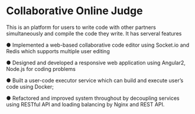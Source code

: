 # Collaborative Online Judge

This is an platform for users to write code with other partners simultaneously and compile the code they write. It has serveral features

● Implemented a web-based collaborative code editor using Socket.io and Redis which supports multiple user editing 

● Designed and developed a responsive web application using Angular2, Node.js for coding problems

● Built a user-code executor service which can build and execute user’s code using Docker;  

● Refactored and improved system throughout by decoupling services using RESTful API and loading balancing by Nginx and REST API.
